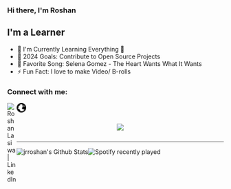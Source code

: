 ### Hi there, I'm Roshan

## I'm a Learner
- 🍒 I'm Currently Learning Everything 🤣
- 🥅 2024 Goals: Contribute to Open Source Projects
- 🎵 Favorite Song: Selena Gomez - The Heart Wants What It Wants
- ⚡ Fun Fact: I love to make Video/ B-rolls

### Connect with me:

[<img aligh="left" alt="roshanlasiwa.com.np" width="22px" src="https://raw.githubusercontent.com/iconic/open-iconic/master/svg/globe.svg"/>][website]
[<img align="left" alt="RoshanLasiwa | LinkedIn" width="22px" src="https://cdn.jsdelivr.net/npm/simple-icons@v3/icons/linkedin.svg" />][linkedin]

<!-- <details>
  <summary>:zap: Github Stats</summary>

  []

</details> -->

###

<div align="center">
  <img src="https://profile-counter.glitch.me/jrroshan/count.svg?"  />
</div>

###

---

<img align="left" alt="jrroshan's Github Stats" src="https://github-readme-stats-git-master.jrroshan.vercel.app//api?username=jrroshan&show_icons=true&hide_border=true" />

![Spotify recently played](https://spotify-recently-played-readme.vercel.app/api?user=ofjmj83hb5x7tyxhkz0cqlihn&count=1)

[website]: https://roshanlasiwa.com.np
[linkedin]: https://www.linkedin.com/in/roshan-lasiwa-3384651a2/
